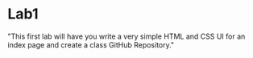 # Lab1
"This first lab will have you write a very simple HTML and CSS UI for an index page and create a class GitHub Repository."
